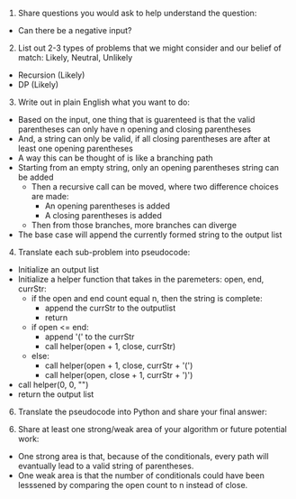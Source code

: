 1. Share questions you would ask to help understand the question:
- Can there be a negative input?

2. List out 2-3 types of problems that we might consider and our belief of match: Likely, Neutral, Unlikely
- Recursion (Likely)
- DP (Likely)

3. Write out in plain English what you want to do: 
- Based on the input, one thing that is guarenteed is that the valid parentheses can only have n opening and closing parentheses
- And, a string can only be valid, if all closing parentheses are after at least one opening parentheses
- A way this can be thought of is like a branching path
- Starting from an empty string, only an opening parentheses string can be added
  - Then a recursive call can be moved, where two difference choices are made:
    - An opening parentheses is added
    - A closing parentheses is added
  - Then from those branches, more branches can diverge
- The base case will append the currently formed string to the output list

4. Translate each sub-problem into pseudocode:
- Initialize an output list 
- Initialize a helper function that takes in the paremeters: open, end, currStr:
  - if the open and end count equal n, then the string is complete:
    - append the currStr to the outputlist
    - return
  - if open <= end: 
    - append '(' to the currStr
    - call helper(open + 1, close, currStr)
  - else: 
    - call helper(open + 1, close, currStr + '(')
    - call helper(open, close + 1, currStr + ')')
- call helper(0, 0, "")
- return the output list

6. Translate the pseudocode into Python and share your final answer:
  <!-- class Solution:
    def generateParenthesis(self, n: int) -> List[str]:
        output = []

        def helper(open: int, close: int, currStr: str):
            if open == n and close == n:
                output.append(currStr)
                return
            if open == n:
                helper(open, close + 1, currStr+')')
            elif open <= close:
                helper(open + 1, close, currStr+'(')
            else:
                helper(open + 1, close, currStr + '(')
                helper(open, close + 1, currStr + ')')
        helper(0, 0, "")
        return output -->

6. Share at least one strong/weak area of your algorithm or future potential work:
- One strong area is that, because of the conditionals, every path will evantually lead to a valid string of parentheses. 
- One weak area is that the number of conditionals could have been lesssened by comparing the open count to n instead of close. 